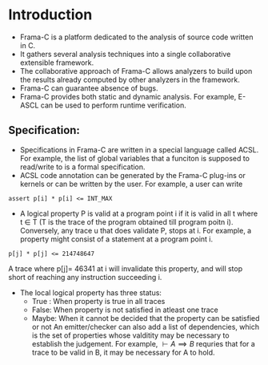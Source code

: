 # Introduction 
- Frama-C is a platform dedicated to the analysis of source code written in C. 
- It gathers several analysis techniques into a single collaborative extensible framework. 
- The collaborative approach of Frama-C allows analyzers to build upon the results already computed by other analyzers in the framework.
- Frama-C can guarantee absence of bugs. 
- Frama-C provides both static and dynamic analysis. For example, E-ASCL can be used to perform runtime verification.

## Specification:
- Specifications in Frama-C are written in a special language called ACSL. For example, the list of global variables that a funciton is supposed to read/write to is a formal specification.
- ACSL code annotation can be generated by the Frama-C plug-ins or kernels or can be written by the user. For example, a user can write 
```
assert p[i] * p[i] <= INT_MAX
```
- A logical property P is valid at a program point i if it is valid in all t where t $\in$ T (T is the trace of the program obtained till program poitn i). Conversely, any trace u that does validate P, stops at i. For example, a property might consist of a statement at a program point i. 
```
p[j] * p[j] <= 214748647
```
A trace where p[j]= 46341 at i will invalidate this property, and will stop short of reaching any instruction succeeding i. 

- The local logical property has three status:
    - True : When property is true in all traces
    - False: When property is not satisfied in atleast one trace
    - Maybe: When it cannot be decided that the property can be satisfied or not
   An emitter/checker can also add a list of dependencies, which is the set of properties whose valditity may be necessary to establish the judgement. For example, $\vdash A \implies B$ requries that for a trace to be valid in B, it may be necessary for A to hold.
